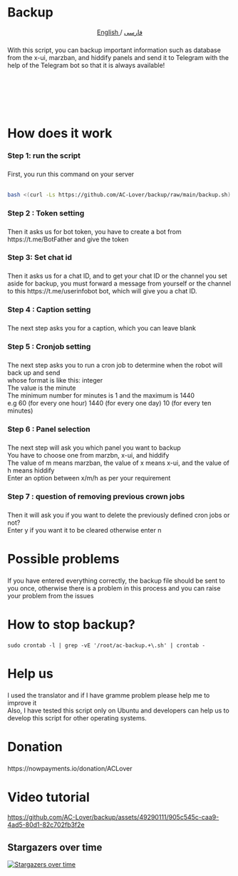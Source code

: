 <h1 align="left">Backup</h1>

<p align="center">
 <a href="./README.md">
 English
 </a>
 /
 <a href="./README-fa.md">
 فارسی
 </a>
</p>

###

<p align="left">With this script, you can backup important information such as database from the x-ui, marzban, and hiddify panels and send it to Telegram with the help of the Telegram bot so that it is always available!</p>

###

<br clear="both">

<p align="left">‏<br>‏</p>

###

<h1 align="left">How does it work</h1>

###

<h3 align="left">Step 1: run the script</h3>

###

<p align="left">First, you run this command on your server<br><br></p> 

```bash
bash <(curl -Ls https://github.com/AC-Lover/backup/raw/main/backup.sh)
``` 

###

<h3 align="left">Step 2 : Token setting</h3>

###

<p align="left">Then it asks us for bot token, you have to create a bot from https://t.me/BotFather and give the token</p>

###

<h3 align="left">Step 3: Set chat id</h3>

###

<p align="left">Then it asks us for a chat ID, and to get your chat ID or the channel you set aside for backup, you must forward a message from yourself or the channel to this https://t.me/userinfobot bot, which will give you a chat ID.</p>

###

<h3 align="left">Step 4 : Caption setting</h3>

###

<p align="left">The next step asks you for a caption, which you can leave blank</p>

###

<h3 align="left">Step 5 : Cronjob setting</h3>

###

<p align="left">The next step asks you to run a cron job to determine when the robot will back up and send<br>whose format is like this: integer<br>The value is the minute<br>The minimum number for minutes is 1  and the maximum is 1440<br>e.g 60 (for every one hour) 1440 (for every one day) 10 (for every ten minutes)

###

<h3 align="left">Step 6 : Panel selection</h3>

###

<p align="left">The next step will ask you which panel you want to backup<br>You have to choose one from marzbn, x-ui, and hiddify <br>The value of m means marzban, the value of x means x-ui, and the value of h means hiddify <br>Enter an option between x/m/h as per your requirement</p>

###

<h3 align="left">Step 7 : question of removing previous crown jobs</h3>

###

<p align="left">Then it will ask you if you want to delete the previously defined cron jobs or not?<br>Enter y if you want it to be cleared otherwise enter n</p>

###

<h1 align="left">Possible problems</h1>

###

<p align="left">If you have entered everything correctly, the backup file should be sent to you once, otherwise there is a problem in this process and you can raise your problem from the issues</p>

###

<h1 align="left">How to stop backup?</h1>

###

```
sudo crontab -l | grep -vE '/root/ac-backup.+\.sh' | crontab -
```

####

<h1 align="left">Help us</h1>

###

<p align="left">I used the translator and if I have gramme problem please help me to improve it<br>Also, I have tested this script only on Ubuntu and developers can help us to develop this script for other operating systems.</p>

###

<h1 align="left">Donation</h1>

###

<p align="left">https://nowpayments.io/donation/ACLover</p>

###

<h1 align="left">Video tutorial</h1>

https://github.com/AC-Lover/backup/assets/49290111/905c545c-caa9-4ad5-80d1-82c702fb3f2e


## Stargazers over time

[![Stargazers over time](https://starchart.cc/AC-Lover/backup.svg)](https://starchart.cc/AC-Lover/backup)

